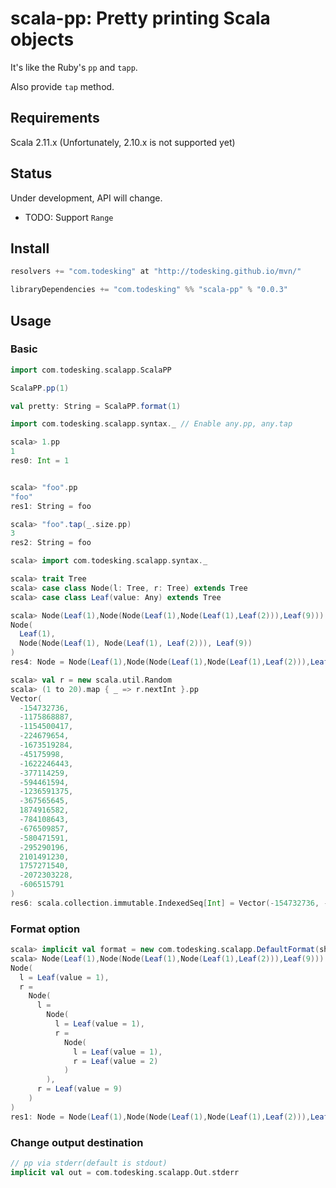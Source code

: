 # scala-pp: Pretty printing Scala objects

It's like the Ruby's `pp` and `tapp`.

Also provide `tap` method.

## Requirements

Scala 2.11.x (Unfortunately, 2.10.x is not supported yet)

## Status

Under development, API will change.

* TODO: Support `Range`

## Install

```scala
resolvers += "com.todesking" at "http://todesking.github.io/mvn/"

libraryDependencies += "com.todesking" %% "scala-pp" % "0.0.3"
```

## Usage

### Basic

```scala
import com.todesking.scalapp.ScalaPP

ScalaPP.pp(1)

val pretty: String = ScalaPP.format(1)
```

```scala
import com.todesking.scalapp.syntax._ // Enable any.pp, any.tap

scala> 1.pp
1
res0: Int = 1


scala> "foo".pp
"foo"
res1: String = foo

scala> "foo".tap(_.size.pp)
3
res2: String = foo
```

```scala
scala> import com.todesking.scalapp.syntax._

scala> trait Tree
scala> case class Node(l: Tree, r: Tree) extends Tree
scala> case class Leaf(value: Any) extends Tree

scala> Node(Leaf(1),Node(Node(Leaf(1),Node(Leaf(1),Leaf(2))),Leaf(9))).pp()
Node(
  Leaf(1),
  Node(Node(Leaf(1), Node(Leaf(1), Leaf(2))), Leaf(9))
)
res4: Node = Node(Leaf(1),Node(Node(Leaf(1),Node(Leaf(1),Leaf(2))),Leaf(9)))

scala> val r = new scala.util.Random
scala> (1 to 20).map { _ => r.nextInt }.pp
Vector(
  -154732736,
  -1175868887,
  -1154500417,
  -224679654,
  -1673519284,
  -45175998,
  -1622246443,
  -377114259,
  -594461594,
  -1236591375,
  -367565645,
  1874916582,
  -784108643,
  -676509857,
  -580471591,
  -295290196,
  2101491230,
  1757271540,
  -2072303228,
  -606515791
)
res6: scala.collection.immutable.IndexedSeq[Int] = Vector(-154732736, -1175868887, -1154500417, -224679654, -1673519284, -45175998, -1622246443, -377114259, -594461594, -1236591375, -367565645, 1874916582, -784108643, -676509857, -580471591, -295290196, 2101491230, 1757271540, -2072303228, -606515791)
```

### Format option

```scala
scala> implicit val format = new com.todesking.scalapp.DefaultFormat(showMemberName = true)
scala> Node(Leaf(1),Node(Node(Leaf(1),Node(Leaf(1),Leaf(2))),Leaf(9))).pp()
Node(
  l = Leaf(value = 1),
  r =
    Node(
      l =
        Node(
          l = Leaf(value = 1),
          r =
            Node(
              l = Leaf(value = 1),
              r = Leaf(value = 2)
            )
        ),
      r = Leaf(value = 9)
    )
)
res1: Node = Node(Leaf(1),Node(Node(Leaf(1),Node(Leaf(1),Leaf(2))),Leaf(9)))
```

### Change output destination

```scala
// pp via stderr(default is stdout)
implicit val out = com.todesking.scalapp.Out.stderr
```
